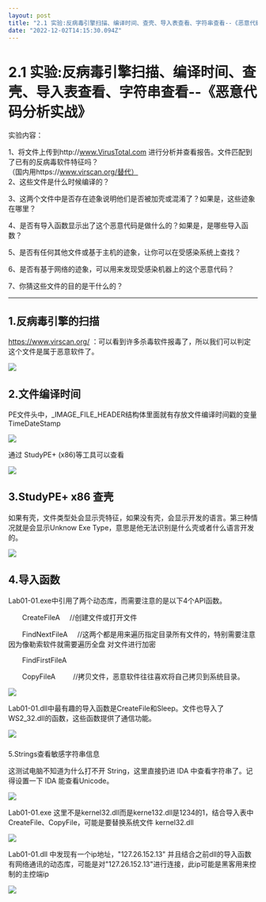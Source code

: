 ```yaml
---
layout: post
title: "2.1 实验:反病毒引擎扫描、编译时间、查壳、导入表查看、字符串查看--《恶意代码分析实战》"
date: "2022-12-02T14:15:30.094Z"
---
```

2.1 实验:反病毒引擎扫描、编译时间、查壳、导入表查看、字符串查看--《恶意代码分析实战》
==============================================

实验内容：

1、将文件上传到http://www.VirusTotal.com 进行分析并查看报告。文件匹配到了已有的反病毒软件特征吗？  
（国内用https://www.virscan.org/替代）  
2、这些文件是什么时候编译的？

3、这两个文件中是否存在迹象说明他们是否被加壳或混淆了？如果是，这些迹象在哪里？

4、是否有导入函数显示出了这个恶意代码是做什么的？如果是，是哪些导入函数？

5、是否有任何其他文件或基于主机的迹象，让你可以在受感染系统上查找？

6、是否有基于网络的迹象，可以用来发现受感染机器上的这个恶意代码？

7、你猜这些文件的目的是干什么的？

* * *

1.反病毒引擎的扫描
----------

https://www.virscan.org/ ：可以看到许多杀毒软件报毒了，所以我们可以判定这个文件是属于恶意软件了。

![](https://img2023.cnblogs.com/blog/2743864/202212/2743864-20221202215615829-2115709666.png)

2.文件编译时间
--------

PE文件头中，\_IMAGE\_FILE\_HEADER结构体里面就有存放文件编译时间戳的变量TimeDateStamp

![](https://img2023.cnblogs.com/blog/2743864/202212/2743864-20221202215631899-43888932.png)

通过 StudyPE+ (x86)等工具可以查看

![](https://img2023.cnblogs.com/blog/2743864/202212/2743864-20221202215638389-1670232769.png)

  
3.StudyPE+ x86 查壳
--------------------

如果有壳，文件类型处会显示壳特征，如果没有壳，会显示开发的语言。第三种情况就是会显示Unknow Exe Type，意思是他无法识别是什么壳或者什么语言开发的。

![](https://img2023.cnblogs.com/blog/2743864/202212/2743864-20221202215658005-1066881475.png)

  
4.导入函数
---------

Lab01-01.exe中引用了两个动态库，而需要注意的是以下4个API函数。

  CreateFileA     //创建文件或打开文件

  FindNextFileA     //这两个都是用来遍历指定目录所有文件的，特别需要注意因为像勒索软件就需要遍历全盘 对文件进行加密

  FindFirstFileA

  CopyFileA         //拷贝文件，恶意软件往往喜欢将自己拷贝到系统目录。

![](https://img2023.cnblogs.com/blog/2743864/202212/2743864-20221202215721595-369970634.png)

Lab01-01.dll中最有趣的导入函数是CreateFile和Sleep。文件也导入了 WS2\_32.dll的函数，这些函数提供了通信功能。

![](https://img2023.cnblogs.com/blog/2743864/202212/2743864-20221202215726886-842078230.png)

###   
5.Strings查看敏感字符串信息

这测试电脑不知道为什么打不开 String，这里直接扔进 IDA 中查看字符串了。记得设置一下 IDA 能查看Unicode。

![](https://img2023.cnblogs.com/blog/2743864/202212/2743864-20221202215746303-1684449960.png)

Lab01-01.exe 这里不是kernel32.dll而是kerne132.dll是1234的1，结合导入表中 CreateFile、CopyFile，可能是要替换系统文件 kernel32.dll

![](https://img2023.cnblogs.com/blog/2743864/202212/2743864-20221202215750468-7656846.png)

Lab01-01.dll 中发现有一个ip地址，"127.26.152.13" 并且结合之前dll的导入函数有网络通讯的动态库，可能是对"127.26.152.13"进行连接，此ip可能是黑客用来控制的主控端ip

![](https://img2023.cnblogs.com/blog/2743864/202212/2743864-20221202215757185-1563992716.png)